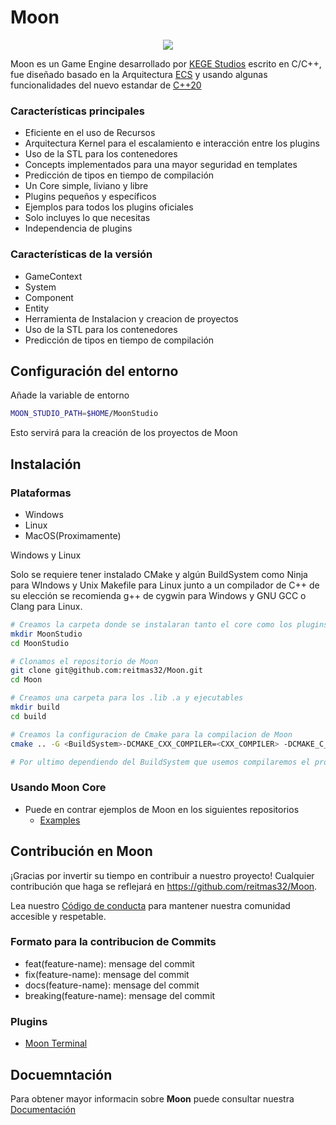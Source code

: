 # Moon

<center><img src="https://raw.githubusercontent.com/reitmas32/Moon/master/assets/logo-moon.png"></center>

Moon es un Game Engine desarrollado por [KEGE Studios](https://github.com/EGE-Studios) escrito en C/C++,  fue diseñado basado en la Arquitectura [ECS](http://entity-systems.wikidot.com/) y usando algunas funcionalidades del nuevo estandar de [C++20](https://en.cppreference.com/w/cpp/20)

### **Características principales**

- Eficiente en el uso de Recursos
- Arquitectura Kernel para el escalamiento e interacción entre los plugins
- Uso de la STL para los contenedores
- Concepts implementados para una mayor seguridad en templates
- Predicción de tipos en tiempo de compilación
- Un Core simple, liviano y libre
- Plugins pequeños y específicos
- Ejemplos para todos los plugins oficiales
- Solo incluyes lo que necesitas
- Independencia de plugins

### **Características de la versión**

- GameContext
- System
- Component
- Entity
- Herramienta de Instalacion y creacion de proyectos
- Uso de la STL para los contenedores
- Predicción de tipos en tiempo de compilación

## **Configuración del entorno**

Añade la variable de entorno

```bash
MOON_STUDIO_PATH=$HOME/MoonStudio
```

Esto servirá para la creación de los proyectos de Moon

## **Instalación**

### Plataformas 
- Windows
- Linux
- MacOS(Proximamente)

Windows y Linux

Solo se requiere tener instalado CMake y algún BuildSystem como Ninja para WIndows y Unix Makefile para Linux junto a un compilador de C++ de su elección se recomienda g++ de cygwin para Windows y GNU GCC o Clang para Linux.

```bash
# Creamos la carpeta donde se instalaran tanto el core como los plugins
mkdir MoonStudio
cd MoonStudio

# Clonamos el repositorio de Moon
git clone git@github.com:reitmas32/Moon.git
cd Moon

# Creamos una carpeta para los .lib .a y ejecutables
mkdir build
cd build

# Creamos la configuracion de Cmake para la compilacion de Moon
cmake .. -G <BuildSystem>-DCMAKE_CXX_COMPILER=<CXX_COMPILER> -DCMAKE_C_COMPILER=<C_COMPILER> -DCMAKE_CXX_FLAGS=”stdlib=libc++”

# Por ultimo dependiendo del BuildSystem que usemos compilaremos el proyecto 
```


### Usando Moon Core
- Puede en contrar ejemplos de Moon en los siguientes repositorios
    - [Examples](https://github.com/EGE-Studios/Moon/tree/master/examples)

## **Contribución en Moon**

¡Gracias por invertir su tiempo en contribuir a nuestro proyecto! Cualquier contribución que haga se reflejará en https://github.com/reitmas32/Moon.

Lea nuestro [Código de conducta](https://github.com/reitmas32/Moon/blob/master/CODE_OF_CONDUCT.md) para mantener nuestra comunidad accesible y respetable.

### Formato para la contribucion de Commits

- feat(feature-name): mensage del commit
- fix(feature-name): mensage del commit
- docs(feature-name): mensage del commit
- breaking(feature-name): mensage del commit

### Plugins
- [Moon Terminal](https://github.com/reitmas32/Moon_Terminal)

## **Docuemntación**

Para obtener mayor informacin sobre **Moon** puede consultar nuestra [Documentación](https://ambiguous-sweater-c99.notion.site/Moon-Engine-dd64f15918ca4c63b8c129dae2991d79)